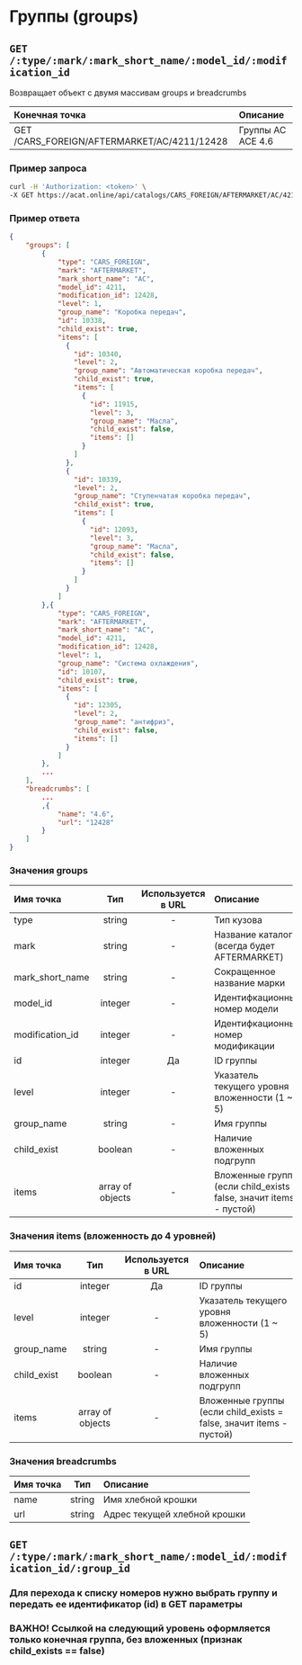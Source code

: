 # Группы (groups)

## `GET /:type/:mark/:mark_short_name/:model_id/:modification_id`

Возвращает объект с двумя массивам groups и breadcrumbs

| Конечная точка | Описание |
| :---- | :--------------- |
| GET /CARS_FOREIGN/AFTERMARKET/AC/4211/12428 | Группы AC ACE 4.6 |

### Пример запроса

```bash
curl -H 'Authorization: <token>' \
-X GET https://acat.online/api/catalogs/CARS_FOREIGN/AFTERMARKET/AC/4211/12428
```

### Пример ответа

```json
{
    "groups": [
        {
            "type": "CARS_FOREIGN",
            "mark": "AFTERMARKET",
            "mark_short_name": "AC",
            "model_id": 4211,
            "modification_id": 12428,
            "level": 1,
            "group_name": "Коробка передач",
            "id": 10338,
            "child_exist": true,
            "items": [
              {
                "id": 10340,
                "level": 2,
                "group_name": "Автоматическая коробка передач",
                "child_exist": true,
                "items": [
                  {
                    "id": 11915,
                    "level": 3,
                    "group_name": "Масла",
                    "child_exist": false,
                    "items": []
                  }
                ]
              },
              {
                "id": 10339,
                "level": 2,
                "group_name": "Ступенчатая коробка передач",
                "child_exist": true,
                "items": [
                  {
                    "id": 12093,
                    "level": 3,
                    "group_name": "Масла",
                    "child_exist": false,
                    "items": []
                  }
                ]
              }
            ]
        },{
            "type": "CARS_FOREIGN",
            "mark": "AFTERMARKET",
            "mark_short_name": "AC",
            "model_id": 4211,
            "modification_id": 12428,
            "level": 1,
            "group_name": "Система охлаждения",
            "id": 10107,
            "child_exist": true,
            "items": [
              {
                "id": 12305,
                "level": 2,
                "group_name": "антифриз",
                "child_exist": false,
                "items": []
              }
            ]
        },
        ...
    ],
    "breadcrumbs": [
        ...
        ,{
            "name": "4.6",
            "url": "12428"
        }
    ]
}
```

### Значения groups

| Имя точка | Тип | Используется в URL | Описание |
| :---- | :------: | :------: | :--------------- |
| type | string | - | Тип кузова |
| mark | string | - | Название каталога (всегда будет AFTERMARKET) |
| mark_short_name | string | - | Сокращенное название марки |
| model_id | integer | - | Идентифкационный номер модели |
| modification_id | integer | - | Идентифкационный номер модификации |
| id | integer | Да | ID группы |
| level | integer | - | Указатель текущего уровня вложенности (1 ~ 5) |
| group_name | string | - | Имя группы |
| child_exist | boolean | - | Наличие вложенных подгрупп |
| items | array of objects | - | Вложенные группы (если child_exists = false, значит items - пустой) |

### Значения items (вложенность до 4 уровней)

| Имя точка | Тип | Используется в URL | Описание |
| :---- | :------: | :------: | :--------------- |
| id | integer | Да | ID группы |
| level | integer | - | Указатель текущего уровня вложенности (1 ~ 5) |
| group_name | string | - | Имя группы |
| child_exist | boolean | - | Наличие вложенных подгрупп |
| items | array of objects | - | Вложенные группы (если child_exists = false, значит items - пустой) |

### Значения breadcrumbs

| Имя точка | Тип | Описание |
| :---- | :------: | :--------------- |
| name | string | Имя хлебной крошки |
| url | string | Адрес текущей хлебной крошки |


## `GET /:type/:mark/:mark_short_name/:model_id/:modification_id/:group_id`

### Для перехода к списку номеров нужно выбрать группу и передать ее идентификатор (id) в GET параметры
### ВАЖНО! Ссылкой на следующий уровень оформляется только конечная группа, без вложенных (признак child_exists == false)